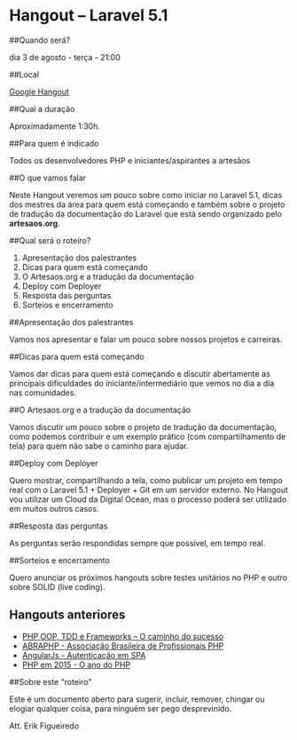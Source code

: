 # Hangout – Laravel 5.1

##Quando será?

dia 3 de agosto - terça - 21:00

##Local

[Google Hangout]()

##Qual a duração

Aproximadamente 1:30h.

##Para quem é indicado

Todos os desenvolvedores PHP e iniciantes/aspirantes a artesãos

##O que vamos falar

Neste Hangout veremos um pouco sobre como iniciar no Laravel 5.1, dicas dos mestres da área para quem está começando e também sobre o projeto de tradução da documentação do Laravel que está sendo organizado pelo **artesaos.org**.

##Qual será o roteiro?

1. Apresentação dos palestrantes
2. Dicas para quem está começando
3. O Artesaos.org e a tradução da documentação
4. Deploy com Deployer
7. Resposta das perguntas
6. Sorteios e encerramento

##Apresentação dos palestrantes

Vamos nos apresentar e falar um pouco sobre nossos projetos e carreiras.

##Dicas para quem está começando

Vamos dar dicas para quem está começando e discutir abertamente as principais dificuldades do iniciante/intermediário que vemos no dia a dia nas comunidades.

##O Artesaos.org e a tradução da documentação

Vamos discutir um pouco sobre o projeto de tradução da documentação, como podemos contribuir e um exemplo prático (com compartilhamento de tela) para quem não sabe o caminho para ajudar.

##Deploy com Deployer

Quero mostrar, compartilhando a tela, como publicar um projeto em tempo real com o Laravel 5.1 + Deployer + Git em um servidor externo. No Hangout vou utilizar um Cloud da Digital Ocean, mas o processo poderá ser utilizado em muitos outros casos.

##Resposta das perguntas

As perguntas serão respondidas sempre que possível, em tempo real.

##Sorteios e encerramento

Quero anunciar os próximos hangouts sobre testes unitários no PHP e outro sobre SOLID (live coding).

## Hangouts anteriores

 - [PHP OOP, TDD e Frameworks – O caminho do sucesso](https://github.com/WebDevBr/Hangouts/blob/master/anteriores/php-oop-tdd-e-frameworks-o-caminho-do-sucesso.md)
 - [ABRAPHP - Associação Brasileira de Profissionais PHP](https://github.com/WebDevBr/Hangouts/blob/master/anteriores/abraphp-associacao-brasileira-de-profissionais-php.md)
 - [AngularJs - Autenticação em SPA](https://github.com/WebDevBr/Hangouts/blob/master/anteriores/hangout%E2%80%93angularjs-autenticacao-em-spa.md)
 - [PHP em 2015 - O ano do PHP](https://github.com/WebDevBr/Hangouts/blob/master/anteriores/php-em-2015-o-ano-do-php.md)


##Sobre este "roteiro"

Este é um documento aberto para sugerir, incluir, remover, chingar ou elogiar qualquer coisa, para ninguém ser pego desprevinido.

Att. Erik Figueiredo
